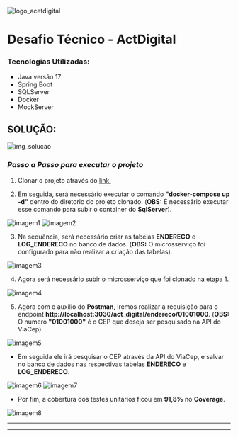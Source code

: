 ![logo_acetdigital](./img_readme/logo.png)  

# Desafio Técnico - ActDigital  
### Tecnologias Utilizadas:
- Java versão 17
- Spring Boot
- SQLServer
- Docker
- MockServer

## SOLUÇÃO:

![img_solucao](./img_readme/solucao.png)

### _Passo a Passo para executar o projeto_

1. Clonar o projeto através do [link.](https://github.com/DaviMachado/desafio_act_digital)


2. Em seguida, será necessário executar o comando **"docker-compose up -d"** dentro do diretorio do projeto clonado. (**OBS:** É necessário executar esse comando para subir o container do **SqlServer**).

![imagem1](./img_readme/img1.png)
![imagem2](./img_readme/img2.png)


3. Na sequência, será necessário criar as tabelas **ENDERECO** e **LOG_ENDERECO** no banco de dados. (**OBS:** O microsserviço foi configurado para não realizar a criação das tabelas).

![imagem3](./img_readme/img3.png)


4. Agora será necessário subir o microsserviço que foi clonado na etapa 1.

![imagem4](./img_readme/img4.png)


5. Agora com o auxilio do **Postman**, iremos realizar a requisição para o endpoint **http://localhost:3030/act_digital/endereco/01001000**. (**OBS:** O numero **"01001000"** é o CEP que deseja ser pesquisado na API do ViaCep).

![imagem5](./img_readme/img5.png)


- Em seguida ele irá pesquisar o CEP através da API do ViaCep, e salvar no banco de dados nas respectivas tabelas **ENDERECO** e **LOG_ENDERECO**.

![imagem6](./img_readme/img6.png)
![imagem7](./img_readme/img7.png)


- Por fim, a cobertura dos testes unitários ficou em **91,8%** no **Coverage**.

![imagem8](./img_readme/img8.png) 

___
___

